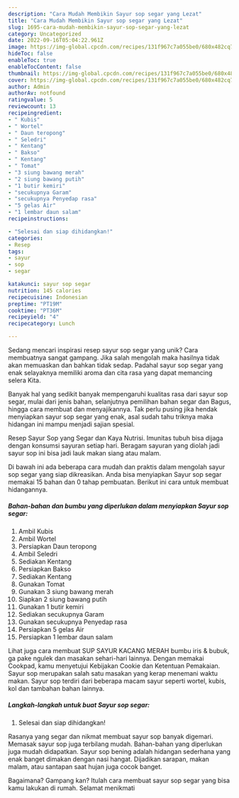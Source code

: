 ```yaml
---
description: "Cara Mudah Membikin Sayur sop segar yang Lezat"
title: "Cara Mudah Membikin Sayur sop segar yang Lezat"
slug: 1695-cara-mudah-membikin-sayur-sop-segar-yang-lezat
category: Uncategorized
date: 2022-09-16T05:04:22.961Z
image: https://img-global.cpcdn.com/recipes/131f967c7a055be0/680x482cq70/sayur-sop-segar-foto-resep-utama.jpg
hideToc: false
enableToc: true
enableTocContent: false
thumbnail: https://img-global.cpcdn.com/recipes/131f967c7a055be0/680x482cq70/sayur-sop-segar-foto-resep-utama.jpg
cover: https://img-global.cpcdn.com/recipes/131f967c7a055be0/680x482cq70/sayur-sop-segar-foto-resep-utama.jpg
author: Admin
authorAv: notfound
ratingvalue: 5
reviewcount: 13
recipeingredient:
- " Kubis"
- " Wortel"
- " Daun teropong"
- " Seledri"
- " Kentang"
- " Bakso"
- " Kentang"
- " Tomat"
- "3 siung bawang merah"
- "2 siung bawang putih"
- "1 butir kemiri"
- "secukupnya Garam"
- "secukupnya Penyedap rasa"
- "5 gelas Air"
- "1 lembar daun salam"
recipeinstructions:

- "Selesai dan siap dihidangkan!"
categories:
- Resep
tags:
- sayur
- sop
- segar

katakunci: sayur sop segar 
nutrition: 145 calories
recipecuisine: Indonesian
preptime: "PT19M"
cooktime: "PT36M"
recipeyield: "4"
recipecategory: Lunch

---
```





Sedang mencari inspirasi resep sayur sop segar yang unik? Cara membuatnya sangat gampang. Jika salah mengolah maka hasilnya tidak akan memuaskan dan bahkan tidak sedap. Padahal sayur sop segar yang enak selayaknya memiliki aroma dan cita rasa yang dapat memancing selera Kita.





Banyak hal yang sedikit banyak mempengaruhi kualitas rasa dari sayur sop segar, mulai dari jenis bahan, selanjutnya pemilihan bahan segar dan Bagus, hingga cara membuat dan menyajikannya. Tak perlu pusing jika hendak menyiapkan sayur sop segar yang enak,      asal sudah tahu triknya maka hidangan ini mampu menjadi sajian spesial.














Resep Sayur Sop yang Segar dan Kaya Nutrisi. Imunitas tubuh bisa dijaga dengan konsumsi sayuran setiap hari. Beragam sayuran yang diolah jadi sayur sop ini bisa jadi lauk makan siang atau malam.






Di bawah ini ada beberapa cara mudah dan praktis dalam mengolah sayur sop segar yang siap dikreasikan. Anda bisa menyiapkan Sayur sop segar memakai 15 bahan dan 0 tahap pembuatan. Berikut ini cara untuk membuat hidangannya.

<!--inarticleads1-->

##### Bahan-bahan dan bumbu yang diperlukan dalam menyiapkan Sayur sop segar:

1. Ambil  Kubis
1. Ambil  Wortel
1. Persiapkan  Daun teropong
1. Ambil  Seledri
1. Sediakan  Kentang
1. Persiapkan  Bakso
1. Sediakan  Kentang
1. Gunakan  Tomat
1. Gunakan 3 siung bawang merah
1. Siapkan 2 siung bawang putih
1. Gunakan 1 butir kemiri
1. Sediakan secukupnya Garam
1. Gunakan secukupnya Penyedap rasa
1. Persiapkan 5 gelas Air
1. Persiapkan 1 lembar daun salam


Lihat juga cara membuat SUP SAYUR KACANG MERAH bumbu iris &amp; bubuk, ga pake ngulek dan masakan sehari-hari lainnya. Dengan memakai Cookpad, kamu menyetujui Kebijakan Cookie dan Ketentuan Pemakaian. Sayur sop merupakan salah satu masakan yang kerap menemani waktu makan. Sayur sop terdiri dari beberapa macam sayur seperti wortel, kubis, kol dan tambahan bahan lainnya. 

<!--inarticleads2-->

##### Langkah-langkah untuk buat Sayur sop segar:


1. Selesai dan siap dihidangkan!

Rasanya yang segar dan nikmat membuat sayur sop banyak digemari. Memasak sayur sop juga terbilang mudah. Bahan-bahan yang diperlukan juga mudah didapatkan. Sayur sop bening adalah hidangan sederhana yang enak banget dimakan dengan nasi hangat. Dijadikan sarapan, makan malam, atau santapan saat hujan juga cocok banget. 

Bagaimana? Gampang kan? Itulah cara membuat sayur sop segar yang bisa kamu lakukan di rumah. Selamat menikmati
